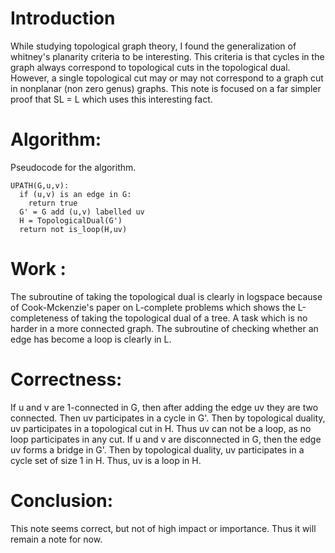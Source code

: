 # Introduction
While studying topological graph theory, I found the generalization of whitney's planarity criteria to be interesting.
This criteria is that cycles in the graph always correspond to topological cuts in the topological dual. 
However, a single topological cut may or may not correspond to a graph cut in nonplanar (non zero genus) graphs.
This note is focused on a far simpler proof that SL = L  which uses this interesting fact.

# Algorithm:
Pseudocode for the algorithm.
```
UPATH(G,u,v):
  if (u,v) is an edge in G:
    return true
  G' = G add (u,v) labelled uv
  H = TopologicalDual(G')
  return not is_loop(H,uv)
```
# Work :
The subroutine of taking the topological dual is clearly in logspace
because of Cook-Mckenzie's paper on L-complete problems
which shows the L-completeness of taking the topological dual of a tree. 
A task which is no harder in a more connected graph.
The subroutine of checking whether an edge has become a loop is clearly in L.

# Correctness:
If u and v are 1-connected in G, then after adding the edge uv they are two connected.
Then uv participates in a cycle in G'.
Then by topological duality, uv participates in a topological cut in H.
Thus uv can not be a loop, as no loop participates in any cut.
If u and v are disconnected in G, then the edge uv forms a bridge in G'.
Then by topological duality, uv participates in a cycle set of size 1 in H.
Thus, uv is a loop in H.

# Conclusion:
This note seems correct, but not of high impact or importance.
Thus it will remain a note for now.
